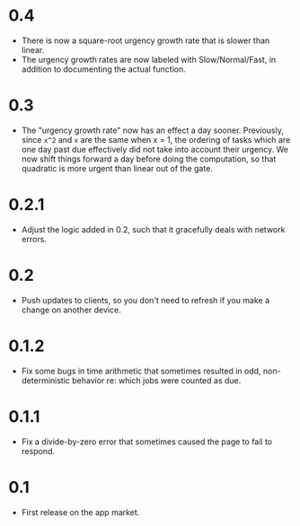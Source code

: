 # 0.4

- There is now a square-root urgency growth rate that is slower than
  linear.
- The urgency growth rates are now labeled with Slow/Normal/Fast, in
  addition to documenting the actual function.

# 0.3

- The "urgency growth rate" now has an effect a day sooner. Previously,
  since `x^2` and `x` are the same when x = 1, the ordering of tasks
  which are one day past due effectively did not take into account their
  urgency. We now shift things forward a day before doing the
  computation, so that quadratic is more urgent than linear out of
  the gate.

# 0.2.1

- Adjust the logic added in 0.2, such that it gracefully deals with
  network errors.

# 0.2

- Push updates to clients, so you don't need to refresh if you make
  a change on another device.

# 0.1.2

- Fix some bugs in time arithmetic that sometimes resulted in odd,
  non-deterministic behavior re: which jobs were counted as due.

# 0.1.1

- Fix a divide-by-zero error that sometimes caused the page to fail to
  respond.

# 0.1

- First release on the app market.
